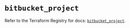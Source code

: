 # `bitbucket_project`

Refer to the Terraform Registry for docs: [`bitbucket_project`](https://registry.terraform.io/providers/drfaust92/bitbucket/2.50.0/docs/resources/project).
